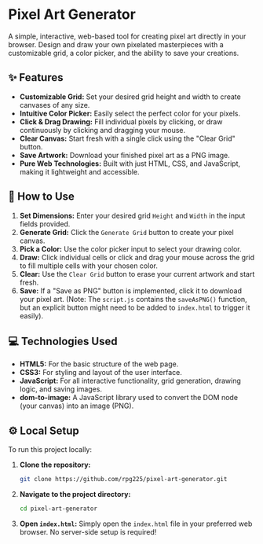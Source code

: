 # Pixel Art Generator

A simple, interactive, web-based tool for creating pixel art directly in your browser. Design and draw your own pixelated masterpieces with a customizable grid, a color picker, and the ability to save your creations.

## ✨ Features

*   **Customizable Grid:** Set your desired grid height and width to create canvases of any size.
*   **Intuitive Color Picker:** Easily select the perfect color for your pixels.
*   **Click & Drag Drawing:** Fill individual pixels by clicking, or draw continuously by clicking and dragging your mouse.
*   **Clear Canvas:** Start fresh with a single click using the "Clear Grid" button.
*   **Save Artwork:** Download your finished pixel art as a PNG image.
*   **Pure Web Technologies:** Built with just HTML, CSS, and JavaScript, making it lightweight and accessible.

## 🚀 How to Use

1.  **Set Dimensions:** Enter your desired grid `Height` and `Width` in the input fields provided.
2.  **Generate Grid:** Click the `Generate Grid` button to create your pixel canvas.
3.  **Pick a Color:** Use the color picker input to select your drawing color.
4.  **Draw:** Click individual cells or click and drag your mouse across the grid to fill multiple cells with your chosen color.
5.  **Clear:** Use the `Clear Grid` button to erase your current artwork and start fresh.
6.  **Save:** If a "Save as PNG" button is implemented, click it to download your pixel art. (Note: The `script.js` contains the `saveAsPNG()` function, but an explicit button might need to be added to `index.html` to trigger it easily).

## 💻 Technologies Used

*   **HTML5:** For the basic structure of the web page.
*   **CSS3:** For styling and layout of the user interface.
*   **JavaScript:** For all interactive functionality, grid generation, drawing logic, and saving images.
*   **dom-to-image:** A JavaScript library used to convert the DOM node (your canvas) into an image (PNG).

## ⚙️ Local Setup

To run this project locally:

1.  **Clone the repository:**
    ```bash
    git clone https://github.com/rpg225/pixel-art-generator.git
    ```
2.  **Navigate to the project directory:**
    ```bash
    cd pixel-art-generator
    ```
3.  **Open `index.html`:** Simply open the `index.html` file in your preferred web browser. No server-side setup is required!

